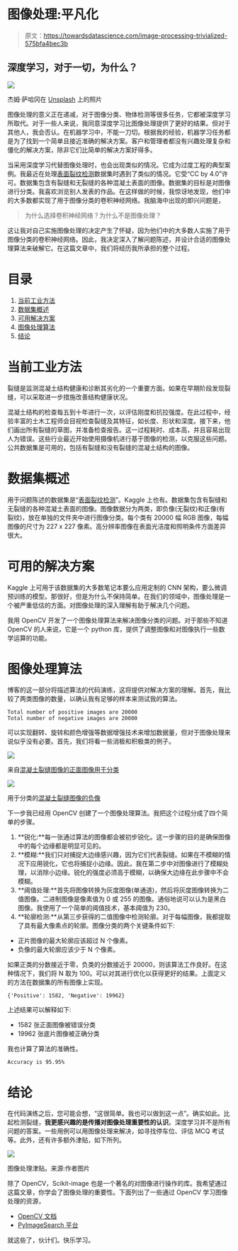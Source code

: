 # 图像处理:平凡化

> 原文：<https://towardsdatascience.com/image-processing-trivialized-575bfa4bec3b>

## 深度学习，对于一切，为什么？

![](img/f36f42ec3c084739577dc5707a7c8923.png)

杰姆·萨哈冈在 [Unsplash](https://unsplash.com/s/photos/thinking-robots?utm_source=unsplash&utm_medium=referral&utm_content=creditCopyText) 上的照片

图像处理的意义正在递减，对于图像分类、物体检测等很多任务，它都被深度学习所取代。对于一些人来说，我同意深度学习比图像处理提供了更好的结果。但对于其他人，我会否认。在机器学习中，不能一刀切。根据我的经验，机器学习任务都是为了找到一个简单且接近准确的解决方案。客户和管理者都没有兴趣处理复杂和僵化的解决方案，除非它们比简单的解决方案好得多。

当采用深度学习代替图像处理时，也会出现类似的情况。它成为过度工程的典型案例。我最近在处理[表面裂纹检测](https://data.mendeley.com/datasets/5y9wdsg2zt/2)数据集时遇到了类似的情况。它受“CC by 4.0”许可。数据集包含有裂缝和无裂缝的各种混凝土表面的图像。数据集的目标是对图像进行分类。我喜欢浏览别人发表的作品。在这样做的时候，我惊讶地发现，他们中的大多数都实现了用于图像分类的卷积神经网络。我脑海中出现的即兴问题是，

> 为什么选择卷积神经网络？为什么不是图像处理？

这让我对自己实施图像处理的决定产生了怀疑，因为他们中的大多数人实施了用于图像分类的卷积神经网络。因此，我决定深入了解问题陈述，并设计合适的图像处理算法来破解它。在这篇文章中，我们将经历我所承担的整个过程。

# 目录

1.  [当前工业方法](https://medium.com/p/575bfa4bec3b/edit#a1dc)
2.  [数据集概述](https://medium.com/p/575bfa4bec3b/edit#3f52)
3.  [可用解决方案](https://medium.com/p/575bfa4bec3b/edit#1b37)
4.  [图像处理算法](https://medium.com/p/575bfa4bec3b/edit#8e99)
5.  [结论](https://medium.com/p/575bfa4bec3b/edit#dc05)

# 当前工业方法

裂缝是监测混凝土结构健康和诊断其劣化的一个重要方面。如果在早期阶段发现裂缝，可以采取进一步措施改善结构健康状况。

混凝土结构的检查每五到十年进行一次，以评估刚度和抗拉强度。在此过程中，经验丰富的土木工程师会目视检查裂缝及其特征，如长度、形状和深度。接下来，他们画出所有裂缝的草图，并准备检查报告。这一过程耗时、成本高，并且容易出现人为错误。这些行业最近开始使用摄像机进行基于图像的检测，以克服这些问题。公共数据集是可用的，包括有裂缝和没有裂缝的混凝土结构的图像。

# 数据集概述

用于问题陈述的数据集是“[表面裂纹检测](https://data.mendeley.com/datasets/5y9wdsg2zt/2)”。Kaggle 上也有。数据集包含有裂缝和无裂缝的各种混凝土表面的图像。图像数据分为两类，即负像(无裂纹)和正像(有裂纹)，放在单独的文件夹中进行图像分类。每个类有 20000 幅 RGB 图像，每幅图像的尺寸为 227 x 227 像素。高分辨率图像在表面光洁度和照明条件方面差异很大。

# 可用的解决方案

Kaggle 上可用于该数据集的大多数笔记本要么应用定制的 CNN 架构，要么微调预训练的模型。那很好，但是为什么不保持简单。在我们的领域中，图像处理是一个被严重低估的方面。对图像处理的深入理解有助于解决几个问题。

我用 OpenCV 开发了一个图像处理算法来解决图像分类的问题。对于那些不知道 OpenCV 的人来说，它是一个 python 库，提供了调整图像和对图像执行一些数学运算的功能。

# 图像处理算法

博客的这一部分将描述算法的代码演练，这将提供对解决方案的理解。首先，我比较了两类图像的数量，以确认我有足够的样本来测试我的算法。

```
Total number of positive images are 20000
Total number of negative images are 20000
```

可以实现翻转、旋转和颜色增强等数据增强技术来增加数据量，但对于图像处理来说似乎没有必要。首先，我们将看一些消极和积极类的例子。

![](img/b534a608bfd3dd95774f1361f6a01fd6.png)

来自[混凝土裂缝图像的正面图像用于分类](https://data.mendeley.com/datasets/5y9wdsg2zt/2)

![](img/d98658d8ae7a01274c24c60c6677f189.png)

用于分类的[混凝土裂缝图像的负像](https://data.mendeley.com/datasets/5y9wdsg2zt/2)

下一步我已经用 OpenCV 创建了一个图像处理算法。我把这个过程分成了四个简单的步骤。

1.  **锐化:**每一张通过算法的图像都会被初步锐化。这一步骤的目的是确保图像中的每个边缘都是明显可见的。
2.  **模糊:**我们只对捕捉大边缘感兴趣，因为它们代表裂缝。如果在不模糊的情况下应用锐化，它也将捕捉小边缘。因此，我在第二步中对图像进行了模糊处理，以消除小边缘。锐化的强度必须高于模糊，以确保大边缘在此步骤中不会模糊。
3.  **阈值处理:**首先将图像转换为灰度图像(单通道)，然后将灰度图像转换为二值图像。二进制图像是像素值为 0 或 255 的图像。通俗地说可以认为是黑白图像。我使用了一个简单的阈值技术，基本阈值为 230。
4.  **轮廓检测:**从第三步获得的二值图像中检测轮廓。对于每幅图像，我都提取了具有最大像素点的轮廓。图像分类的两个关键条件如下:

*   正片图像的最大轮廓应该超过 N 个像素。
*   负像的最大轮廓应该少于 N 个像素。

如果正类的分数接近于零，负类的分数接近于 20000，则该算法工作良好。在这种情况下，我们将 N 取为 100。可以对其进行优化以获得更好的结果。上面定义的方法在数据集的所有图像上实现。

```
{'Positive': 1582, 'Negative': 19962}
```

上述结果可以解释如下:

*   1582 张正面图像被错误分类
*   19962 张底片图像被正确分类

我也计算了算法的准确性。

```
Accuracy is 95.95%
```

# 结论

在代码演练之后，您可能会想，“这很简单。我也可以做到这一点”。确实如此。比起检测裂缝，**我更感兴趣的是传播对图像处理重要性的认识**。深度学习并不是所有问题的答案。一些用例可以用图像处理来解决，如寻找停车位、评估 MCQ 考试等。此外，还有许多额外津贴，如下所列。

![](img/b372dfdbdc05e11a20ae8579be5e02cb.png)

图像处理津贴。来源:作者图片

除了 OpenCV，Scikit-image 也是一个著名的对图像进行操作的库。我希望通过这篇文章，你学会了图像处理的重要性。下面列出了一些通过 OpenCV 学习图像处理的资源，

*   [OpenCV 文档](https://docs.opencv.org/4.x/d1/dfb/intro.html)
*   [PyImageSearch 平台](https://pyimagesearch.com/category/image-processing/)

就这些了，伙计们。快乐学习。